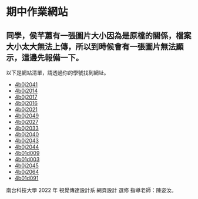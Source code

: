 # 期中作業網站

## 同學，侯芊蕙有一張圖片大小因為是原檔的關係，檔案大小太大無法上傳，所以到時候會有一張圖片無法顯示，這邊先報備一下。

以下是網站清單，請透過你的學號找到網址。

- [4b0j2041](4b0j2041/)
- [4b0j2014](4b0j2014/)
- [4b0j2017](4b0j2017/)
- [4b0j2016](4b0j2016/)
- [4b0j2021](4b0j2021/)
- [4b0j2049](4b0j2049/)
- [4b0j2027](4b0j2027/)
- [4b0j2033](4b0j2033/)
- [4b0j2040](4b0j2040/)
- [4b0j2043](4b0j2043/)
- [4b0j2044](4b0j2044/)
- [4b01d009](4b01d009/)
- [4b01d003](4b01d003/)
- [4b0j2045](4b0j2045/)
- [4b0j2064](4b0j2064/)
- [4b01d091](4b01d091/)

南台科技大學 2022 年 視覺傳達設計系 網頁設計 選修 指導老師：陳姿汝。
